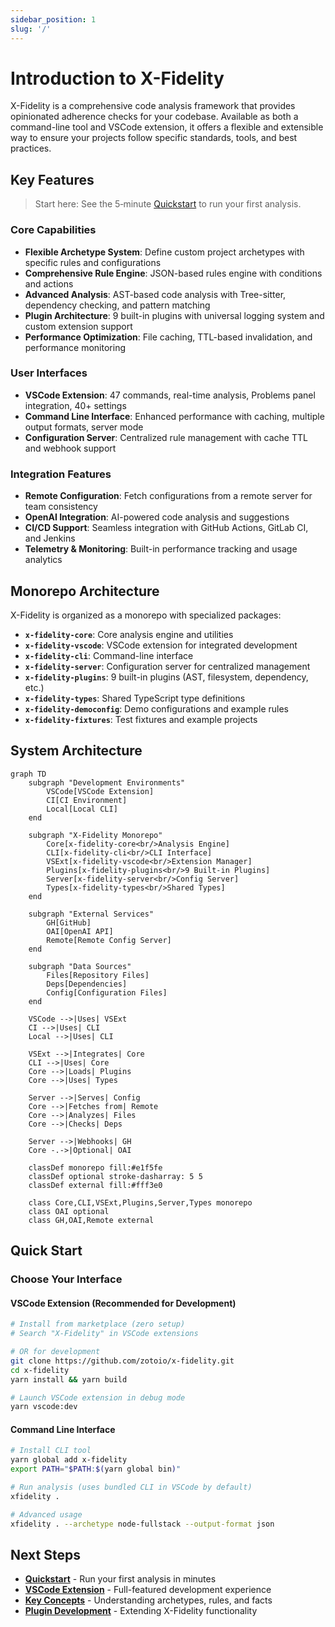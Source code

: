 ```yaml
---
sidebar_position: 1
slug: '/'
---
```


# Introduction to X-Fidelity

X-Fidelity is a comprehensive code analysis framework that provides opinionated adherence checks for your codebase. Available as both a command-line tool and VSCode extension, it offers a flexible and extensible way to ensure your projects follow specific standards, tools, and best practices.

## Key Features

> Start here: See the 5‑minute [Quickstart](./quickstart) to run your first analysis.

### Core Capabilities
- **Flexible Archetype System**: Define custom project archetypes with specific rules and configurations
- **Comprehensive Rule Engine**: JSON-based rules engine with conditions and actions
- **Advanced Analysis**: AST-based code analysis with Tree-sitter, dependency checking, and pattern matching
- **Plugin Architecture**: 9 built-in plugins with universal logging system and custom extension support
- **Performance Optimization**: File caching, TTL-based invalidation, and performance monitoring

### User Interfaces
- **VSCode Extension**: 47 commands, real-time analysis, Problems panel integration, 40+ settings
- **Command Line Interface**: Enhanced performance with caching, multiple output formats, server mode
- **Configuration Server**: Centralized rule management with cache TTL and webhook support

### Integration Features
- **Remote Configuration**: Fetch configurations from a remote server for team consistency
- **OpenAI Integration**: AI-powered code analysis and suggestions
- **CI/CD Support**: Seamless integration with GitHub Actions, GitLab CI, and Jenkins
- **Telemetry & Monitoring**: Built-in performance tracking and usage analytics

## Monorepo Architecture

X-Fidelity is organized as a monorepo with specialized packages:

- **`x-fidelity-core`**: Core analysis engine and utilities
- **`x-fidelity-vscode`**: VSCode extension for integrated development
- **`x-fidelity-cli`**: Command-line interface
- **`x-fidelity-server`**: Configuration server for centralized management
- **`x-fidelity-plugins`**: 9 built-in plugins (AST, filesystem, dependency, etc.)
- **`x-fidelity-types`**: Shared TypeScript type definitions
- **`x-fidelity-democonfig`**: Demo configurations and example rules
- **`x-fidelity-fixtures`**: Test fixtures and example projects

## System Architecture

```mermaid
graph TD
    subgraph "Development Environments"
        VSCode[VSCode Extension]
        CI[CI Environment]
        Local[Local CLI]
    end

    subgraph "X-Fidelity Monorepo"
        Core[x-fidelity-core<br/>Analysis Engine]
        CLI[x-fidelity-cli<br/>CLI Interface]
        VSExt[x-fidelity-vscode<br/>Extension Manager]
        Plugins[x-fidelity-plugins<br/>9 Built-in Plugins]
        Server[x-fidelity-server<br/>Config Server]
        Types[x-fidelity-types<br/>Shared Types]
    end

    subgraph "External Services"
        GH[GitHub]
        OAI[OpenAI API]
        Remote[Remote Config Server]
    end

    subgraph "Data Sources"
        Files[Repository Files]
        Deps[Dependencies]
        Config[Configuration Files]
    end

    VSCode -->|Uses| VSExt
    CI -->|Uses| CLI
    Local -->|Uses| CLI

    VSExt -->|Integrates| Core
    CLI -->|Uses| Core
    Core -->|Loads| Plugins
    Core -->|Uses| Types

    Server -->|Serves| Config
    Core -->|Fetches from| Remote
    Core -->|Analyzes| Files
    Core -->|Checks| Deps

    Server -->|Webhooks| GH
    Core -.->|Optional| OAI

    classDef monorepo fill:#e1f5fe
    classDef optional stroke-dasharray: 5 5
    classDef external fill:#fff3e0

    class Core,CLI,VSExt,Plugins,Server,Types monorepo
    class OAI optional
    class GH,OAI,Remote external
```

## Quick Start

### Choose Your Interface

#### VSCode Extension (Recommended for Development)
```bash
# Install from marketplace (zero setup)
# Search "X-Fidelity" in VSCode extensions

# OR for development
git clone https://github.com/zotoio/x-fidelity.git
cd x-fidelity
yarn install && yarn build

# Launch VSCode extension in debug mode
yarn vscode:dev
```

#### Command Line Interface
```bash
# Install CLI tool
yarn global add x-fidelity
export PATH="$PATH:$(yarn global bin)"

# Run analysis (uses bundled CLI in VSCode by default)
xfidelity .

# Advanced usage
xfidelity . --archetype node-fullstack --output-format json
```

## Next Steps

- **[Quickstart](/docs/quickstart)** - Run your first analysis in minutes
- **[VSCode Extension](/docs/vscode-extension/overview)** - Full-featured development experience  
- **[Key Concepts](/docs/key-concepts)** - Understanding archetypes, rules, and facts
- **[Plugin Development](/docs/plugins/overview)** - Extending X-Fidelity functionality
